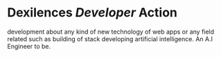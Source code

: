 # Dexilences *Developer* Action
development about any kind of new technology of web apps or any field related such as building of stack developing artificial intelligence.
 An A.I Engineer to be.
